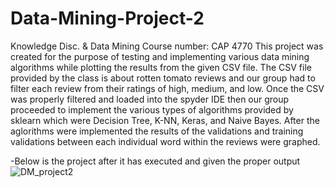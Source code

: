 # Data-Mining-Project-2
Knowledge Disc. & Data Mining
Course number: CAP 4770
This project was created for the purpose of testing and implementing various data mining algorithms while
plotting the results from the given CSV file. The CSV file provided by the class is about rotten tomato reviews and
our group had to filter each review from their ratings of high, medium, and low.
Once the CSV was properly filtered and loaded into the spyder IDE then our group proceeded to implement
the various types of algorithms provided by sklearn which were Decision Tree, K-NN, Keras, and Naive Bayes.
After the aglorithms were implemented the results of the validations and training validations between each individual
word within the reviews were graphed.


-Below is the project after it has executed and given the proper output
![DM_project2](https://user-images.githubusercontent.com/78278901/116634196-68af3c00-a929-11eb-88e8-c5556ac394b0.gif)
